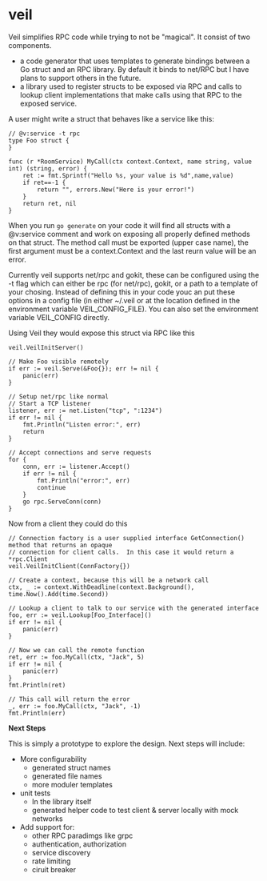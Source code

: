 # veil
Veil simplifies RPC code while trying to not be "magical".  It consist of two components.

* a code generator that uses templates to generate bindings between a Go struct and an RPC library.  By default it binds to net/RPC but I have plans to support others in the future.  
* a library used to register structs to be exposed via RPC and calls to lookup client implementations that make calls using that RPC to the exposed service.

A user might write a struct that behaves like a service like this:

```
// @v:service -t rpc
type Foo struct {
}

func (r *RoomService) MyCall(ctx context.Context, name string, value int) (string, error) {
    ret := fmt.Sprintf("Hello %s, your value is %d",name,value)
    if ret==-1 {
        return "", errors.New("Here is your error!")
    }
    return ret, nil
}
```

When you run ```go generate``` on your code it will find all structs with a @v:service comment and work on exposing all properly defined methods on that struct.  The method call must be exported (upper case name), the first argument must be a context.Context and the last reurn value will be an error.

Currently veil supports net/rpc and gokit, these can be configured using the -t flag which can either be rpc (for net/rpc), gokit, or a path to a template of your chosing.  Instead of defining this in your code youc an put these options in a config file (in either ~/.veil or at the location defined in the environment variable VEIL_CONFIG_FILE).  You can also set the environment variable VEIL_CONFIG directly.

Using Veil they would expose this struct via RPC like this

```
veil.VeilInitServer()

// Make Foo visible remotely
if err := veil.Serve(&Foo{}); err != nil {
	panic(err)
}

// Setup net/rpc like normal
// Start a TCP listener
listener, err := net.Listen("tcp", ":1234")
if err != nil {
	fmt.Println("Listen error:", err)
	return
}

// Accept connections and serve requests
for {
	conn, err := listener.Accept()
	if err != nil {
		fmt.Println("error:", err)
		continue
	}
	go rpc.ServeConn(conn)
}
```

Now from a client they could do this

```
// Connection factory is a user supplied interface GetConnection() method that returns an opaque
// connection for client calls.  In this case it would return a *rpc.Client
veil.VeilInitClient(ConnFactory{})

// Create a context, because this will be a network call
ctx, _ := context.WithDeadline(context.Background(), time.Now().Add(time.Second))

// Lookup a client to talk to our service with the generated interface
foo, err := veil.Lookup[Foo_Interface]()
if err != nil {
	panic(err)
}

// Now we can call the remote function
ret, err := foo.MyCall(ctx, "Jack", 5)
if err != nil {
    panic(err)
}
fmt.Println(ret)

// This call will return the error
_, err := foo.MyCall(ctx, "Jack", -1)
fmt.Println(err)

```

**Next Steps**

This is simply a prototype to explore the design.  Next steps will include:

* More configurability
    * generated struct names 
    * generated file names
    * more moduler templates
* unit tests
    * In the library itself
    * generated helper code to test client & server locally with mock networks
* Add support for:
    * other RPC paradimgs like grpc
    * authentication, authorization
    * service discovery 
    * rate limiting
    * ciruit breaker 
